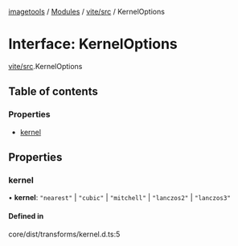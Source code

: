 [imagetools](../README.md) / [Modules](../modules.md) / [vite/src](../modules/vite_src.md) / KernelOptions

# Interface: KernelOptions

[vite/src](../modules/vite_src.md).KernelOptions

## Table of contents

### Properties

- [kernel](vite_src.KernelOptions.md#kernel)

## Properties

### kernel

• **kernel**: ``"nearest"`` \| ``"cubic"`` \| ``"mitchell"`` \| ``"lanczos2"`` \| ``"lanczos3"``

#### Defined in

core/dist/transforms/kernel.d.ts:5
